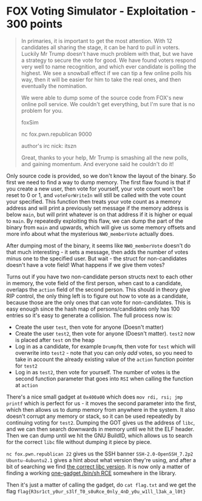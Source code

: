 # FOX Voting Simulator - Exploitation - 300 points

> In primaries, it is important to get the most attention. With 12 candidates all sharing the stage, it can be hard to pull in voters. Luckily Mr Trump doesn't have much problem with that, but we have a strategy to secure the vote for good. We have found voters respond very well to name recognition, and which ever candidate is polling the highest. We see a snowball effect if we can tip a few online polls his way, then it will be easier for him to take the real ones, and then eventually the nomination.
> 
> We were able to dump some of the source code from FOX's new online poll service. We couldn't get everything, but I'm sure that is no problem for you.
> 
> foxSim
> 
> nc fox.pwn.republican 9000
> 
> author's irc nick: itszn
> 
> Great, thanks to your help, Mr Trump is smashing all the new polls, and gaining momentum. And everyone said he couldn't do it!

Only source code is provided, so we don't know the layout of the binary. So first we need to find a way to dump memory. The
first flaw found is that if you create a new user, then vote for yourself, your vote count won't be reset to 0 or 1, and
`voteForWriteIn` will still be called with the vote count your specified. This function then treats your vote count as a
memory address and will print a previously set message if the memory address is below `main`, but will print whatever is on
that address if it is higher or equal to `main`. By repeatedly exploiting this flaw, we can dump the part of the binary from
`main` and upwards, which will give us some memory offsets and more info about what the mysterious `NWO_memberVote` actually
does.

After dumping most of the binary, it seems like `NWO_memberVote` doesn't do that much interesting - it sets a message, then
adds the number of votes minus one to the specified user. But wait - the struct for non-candidates doesn't have a vote
field! What happens if we give them votes?

Turns out if you have two non-candidate person structs next to each other in memory, the vote field of the first person,
when cast to a candidate, overlaps the `action` field of the second person. This should in theory give RIP control, the only
thing left is to figure out how to vote as a candidate, because those are the only ones that can vote for non-candidates.
This is easy enough since the hash map of persons/candidates only has 100 entries so it's easy to generate a collision. The
full process now is:

* Create the user `test`, then vote for anyone (Doesn't matter)
* Create the user `test2`, then vote for anyone (Doesn't matter). `test2` now is placed after `test` on the heap
* Log in as a candidate, for example `DrumpfN`, then vote for `test` which will overwrite into `test2` - note that you can only _add_ votes, so you need to take in account the already existing value of the `action` function pointer for `test2`
* Log in as `test2`, then vote for yourself. The number of votes is the second function parameter that goes into `RSI` when calling the function at `action`

There's a nice small gadget at `0x400a00` which does `mov rdi, rsi; jmp printf` which is perfect for us - it moves the
second parameter into the first, which then allows us to dump memory from anywhere in the system. It also doesn't corrupt
any memory or stack, so it can be used repeatedly by continuing voting for `test2`. Dumping the GOT gives us the address of
`libc`, and we can then search downwards in memory until we hit the ELF header. Then we can dump until we hit the GNU
BuildID, which allows us to search for the correct `libc` file without dumping it piece by piece.

`nc fox.pwn.republican 22` gives us the SSH banner `SSH-2.0-OpenSSH_7.2p2 Ubuntu-4ubuntu2.1` gives a hint about what version
they're using, and after a bit of searching we find [the correct libc version](http://packages.ubuntu.com/xenial-updates/amd64/libc6/download). It is now only a matter of finding a working
[one-gadget /bin/sh RCE](https://kimiyuki.net/blog/2016/09/16/one-gadget-rce-ubuntu-1604/) somewhere in the library.

Then it's just a matter of calling the gadget, do `cat flag.txt` and we get the flag `flag{R3sr1ct_y0ur_s3lf_T0_s0uRce_0nly_4nD_y0u_w1ll_l3ak_a_l0t}`
